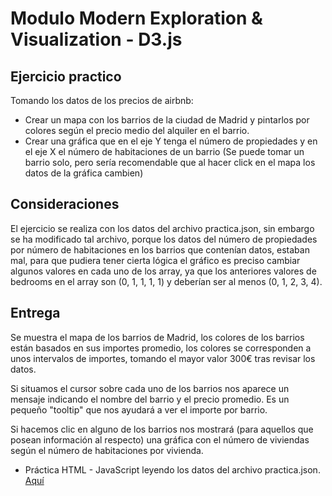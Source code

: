 # Modulo Modern Exploration & Visualization - D3.js

## Ejercicio practico

Tomando los datos de los precios de airbnb:
- Crear un mapa con los barrios de la ciudad de Madrid y pintarlos por colores según el precio medio del alquiler en el barrio.
- Crear una gráfica que en el eje Y tenga el número de propiedades y en el eje X el número de habitaciones de un barrio (Se puede tomar un barrio  solo, pero sería recomendable que al hacer click en el mapa los datos de la gráfica cambien)

## Consideraciones

El ejercicio se realiza con los datos del archivo practica.json, sin embargo se ha modificado tal archivo, porque los datos del número de propiedades por número de habitaciones en los barrios que contenían datos, estaban mal, para que pudiera tener cierta lógica el gráfico es preciso cambiar algunos valores en cada uno de los array, ya que los anteriores valores de bedrooms en el array son (0, 1, 1, 1, 1) y deberían ser al menos (0, 1, 2, 3, 4).

## Entrega

Se muestra el mapa de los barrios de Madrid, los colores de los barrios están basados en sus importes promedio, los colores se corresponden a unos intervalos de importes, tomando el mayor valor 300€ tras revisar los datos.

Si situamos el cursor sobre cada uno de los barrios nos aparece un mensaje indicando el nombre del barrio y el precio promedio. Es un pequeño "tooltip" que nos ayudará a ver el importe por barrio.

Si hacemos clic en alguno de los barrios nos mostrará (para aquellos que posean información al respecto) una gráfica con el número de viviendas según el número de habitaciones por vivienda.

- Práctica HTML - JavaScript leyendo los datos del archivo practica.json. [Aquí](https://github.com/amadorsoy/keepCodingBootCampBDML/tree/master/modernvisualization/htmljavascript)